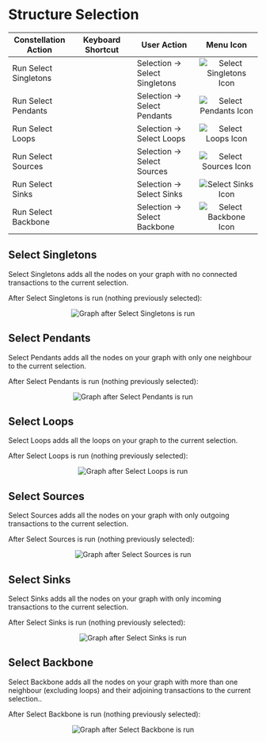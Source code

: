 # Structure Selection

<table class="table table-striped">
<colgroup>
<col style="width: 25%" />
<col style="width: 25%" />
<col style="width: 25%" />
<col style="width: 25%" />
</colgroup>
<thead>
<tr class="header">
<th>Constellation Action</th>
<th>Keyboard Shortcut</th>
<th>User Action</th>
<th style="text-align: center;">Menu Icon</th>
</tr>
</thead>
<tbody>
<tr class="odd">
<td>Run Select Singletons</td>
<td></td>
<td>Selection -&gt; Select Singletons</td>
<td style="text-align: center;"><img src="../ext/docs/CoreVisualGraph/src/au/gov/asd/tac/constellation/graph/visual/resources/singleton.png" alt="Select Singletons Icon" /></td>
</tr>
<tr class="even">
<td>Run Select Pendants</td>
<td></td>
<td>Selection -&gt; Select Pendants</td>
<td style="text-align: center;"><img src="../ext/docs/CoreVisualGraph/src/au/gov/asd/tac/constellation/graph/visual/resources/pendant.png" alt="Select Pendants Icon" /></td>
</tr>
<tr class="odd">
<td>Run Select Loops</td>
<td></td>
<td>Selection -&gt; Select Loops</td>
<td style="text-align: center;"><img src="../ext/docs/CoreVisualGraph/src/au/gov/asd/tac/constellation/graph/visual/resources/loop.png" alt="Select Loops Icon" /></td>
</tr>
<tr class="even">
<td>Run Select Sources</td>
<td></td>
<td>Selection -&gt; Select Sources</td>
<td style="text-align: center;"><img src="../ext/docs/CoreVisualGraph/src/au/gov/asd/tac/constellation/graph/visual/resources/source.png" alt="Select Sources Icon" /></td>
</tr>
<tr class="odd">
<td>Run Select Sinks</td>
<td></td>
<td>Selection -&gt; Select Sinks</td>
<td style="text-align: center;"><img src="../ext/docs/CoreVisualGraph/src/au/gov/asd/tac/constellation/graph/visual/resources/sink.png" alt="Select Sinks Icon" /></td>
</tr>
<tr class="even">
<td>Run Select Backbone</td>
<td></td>
<td>Selection -&gt; Select Backbone</td>
<td style="text-align: center;"><img src="../ext/docs/CoreVisualGraph/src/au/gov/asd/tac/constellation/graph/visual/resources/backbone.png" alt="Select Backbone Icon" /></td>
</tr>
</tbody>
</table>

## Select Singletons

Select Singletons adds all the nodes on your graph with no connected
transactions to the current selection.

After Select Singletons is run (nothing previously selected):

<div style="text-align: center">

<img src="../ext/docs/CoreVisualGraph/src/au/gov/asd/tac/constellation/graph/visual/resources/SelectSingletonsAfter.png" alt="Graph after Select Singletons is
run" />

</div>

## Select Pendants

Select Pendants adds all the nodes on your graph with only one neighbour
to the current selection.

After Select Pendants is run (nothing previously selected):

<div style="text-align: center">

<img src="../ext/docs/CoreVisualGraph/src/au/gov/asd/tac/constellation/graph/visual/resources/SelectPendantsAfter.png" alt="Graph after Select Pendants is
run" />

</div>

## Select Loops

Select Loops adds all the loops on your graph to the current selection.

After Select Loops is run (nothing previously selected):

<div style="text-align: center">

<img src="../ext/docs/CoreVisualGraph/src/au/gov/asd/tac/constellation/graph/visual/resources/SelectLoopsAfter.png" alt="Graph after Select Loops is
run" />

</div>

## Select Sources

Select Sources adds all the nodes on your graph with only outgoing
transactions to the current selection.

After Select Sources is run (nothing previously selected):

<div style="text-align: center">

<img src="../ext/docs/CoreVisualGraph/src/au/gov/asd/tac/constellation/graph/visual/resources/SelectSourcesAfter.png" alt="Graph after Select Sources is
run" />

</div>

## Select Sinks

Select Sinks adds all the nodes on your graph with only incoming
transactions to the current selection.

After Select Sinks is run (nothing previously selected):

<div style="text-align: center">

<img src="../ext/docs/CoreVisualGraph/src/au/gov/asd/tac/constellation/graph/visual/resources/SelectSinksAfter.png" alt="Graph after Select Sinks is
run" />

</div>

## Select Backbone

Select Backbone adds all the nodes on your graph with more than one
neighbour (excluding loops) and their adjoining transactions to the
current selection..

After Select Backbone is run (nothing previously selected):

<div style="text-align: center">

<img src="../ext/docs/CoreVisualGraph/src/au/gov/asd/tac/constellation/graph/visual/resources/SelectBackboneAfter.png" alt="Graph after Select Backbone is
run" />

</div>
